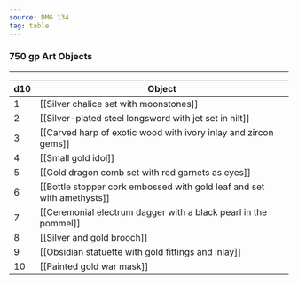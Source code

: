 ```yaml
---
source: DMG 134
tag: table
---
```


### 750 gp Art Objects
---
|d10|Object|
|----|------------|
|1|[[Silver chalice set with moonstones]]|
|2|[[Silver-plated steel longsword with jet set in hilt]]|
|3|[[Carved harp of exotic wood with ivory inlay and zircon gems]]|
|4|[[Small gold idol]]|
|5|[[Gold dragon comb set with red garnets as eyes]]|
|6|[[Bottle stopper cork embossed with gold leaf and set with amethysts]]|
|7|[[Ceremonial electrum dagger with a black pearl in the pommel]]|
|8|[[Silver and gold brooch]]|
|9|[[Obsidian statuette with gold fittings and inlay]]|
|10|[[Painted gold war mask]]|
